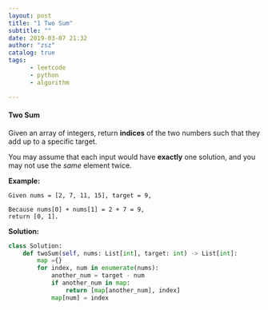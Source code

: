 ```yaml
---
layout: post
title: "1 Two Sum"
subtitle: ""
date: 2019-03-07 21:32
author: "zsz"
catalog: true
tags: 
      - leetcode
      - python
      - algorithm

---
```






#### Two Sum

Given an array of integers, return **indices** of the two numbers such that they add up to a specific target.

You may assume that each input would have **exactly** one solution, and you may not use the *same* element twice.



**Example:**

```
Given nums = [2, 7, 11, 15], target = 9,

Because nums[0] + nums[1] = 2 + 7 = 9,
return [0, 1].
```

 **Solution:**

```python
class Solution:
    def twoSum(self, nums: List[int], target: int) -> List[int]:
        map ={}
        for index, num in enumerate(nums):
            another_num = target - num
            if another_num in map:
                return [map[another_num], index]
            map[num] = index
        
```


